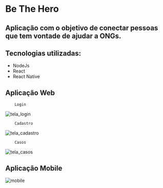  # Be The Hero
 
## Aplicação com o objetivo de conectar pessoas que tem vontade de ajudar  a ONGs.

## Tecnologias utilizadas:

* NodeJs
* React
* React Native

## Aplicação Web

<p align="center"> 

        Login 

</p>   

![tela_login](https://user-images.githubusercontent.com/45442173/77789019-11151180-7041-11ea-9416-a5d7b6b6c6d6.png)


<p align="center"> 

        Cadastro 

</p>

![tela_cadastro](https://user-images.githubusercontent.com/45442173/77789232-67825000-7041-11ea-9cf7-48d8ab5b4999.png)


<p align="center"> 

        Casos 

</p>

![tela_casos](https://user-images.githubusercontent.com/45442173/77789278-7b2db680-7041-11ea-91ea-71d06820b040.png)


## Aplicação Mobile

![mobile](https://user-images.githubusercontent.com/45442173/77792695-926fa280-7047-11ea-8f72-a6137800f8af.png)

